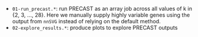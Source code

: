 * `01-run_precast.*`: run PRECAST as an array job across all values of k in {2, 3, ..., 28}. Here we manually supply highly variable genes using the output from `nnSVG` instead of relying on the default method.
* `02-explore_results.*`: produce plots to explore PRECAST outputs

